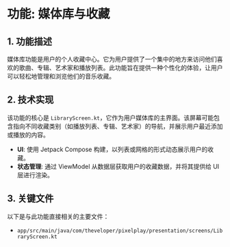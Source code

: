 # 功能: 媒体库与收藏

## 1. 功能描述

媒体库功能是用户的个人收藏中心。它为用户提供了一个集中的地方来访问他们喜欢的歌曲、专辑、艺术家和播放列表。此功能旨在提供一种个性化的体验，让用户可以轻松地管理和浏览他们的音乐收藏。

## 2. 技术实现

该功能的核心是 `LibraryScreen.kt`，它作为用户媒体库的主界面。该屏幕可能包含指向不同收藏类别（如播放列表、专辑、艺术家）的导航，并展示用户最近添加或播放的内容。

-   **UI**: 使用 Jetpack Compose 构建，以列表或网格的形式动态展示用户的收藏。
-   **状态管理**: 通过 ViewModel 从数据层获取用户的收藏数据，并将其提供给 UI 层进行渲染。

## 3. 关键文件

以下是与此功能直接相关的主要文件：

-   `app/src/main/java/com/theveloper/pixelplay/presentation/screens/LibraryScreen.kt`